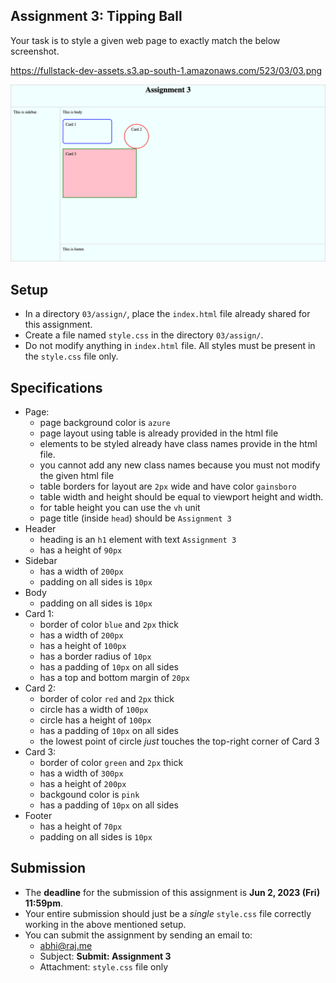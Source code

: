 ## Assignment 3: Tipping Ball

Your task is to style a given web page to exactly match the below screenshot.

https://fullstack-dev-assets.s3.ap-south-1.amazonaws.com/523/03/03.png

![](./images/03.png)

## Setup
* In a directory `03/assign/`, place the `index.html` file already shared for this assignment.
* Create a file named `style.css` in the directory `03/assign/`.
* Do not modify anything in `index.html` file. All styles must be present in the `style.css` file only.

## Specifications
* Page:
  - page background color is `azure`
  - page layout using table is already provided in the html file
  - elements to be styled already have class names provide in the html file.
  - you cannot add any new class names because you must not modify the given html file
  - table borders for layout are `2px` wide and have color `gainsboro`
  - table width and height should be equal to viewport height and width.
  - for table height you can use the `vh` unit
  - page title (inside `head`) should be `Assignment 3`
* Header
  - heading is an `h1` element with text `Assignment 3`
  - has a height of `90px`
* Sidebar
  - has a width of `200px`
  - padding on all sides is `10px`
* Body
  - padding on all sides is `10px`
* Card 1:
  - border of color `blue` and `2px` thick
  - has a width of `200px`
  - has a height of `100px`
  - has a border radius of `10px`
  - has a padding of `10px` on all sides
  - has a top and bottom margin of `20px`
* Card 2:
  - border of color `red` and `2px` thick
  - circle has a width of `100px`
  - circle has a height of `100px`
  - has a padding of `10px` on all sides
  - the lowest point of circle _just_ touches the top-right corner of Card 3
* Card 3:
  - border of color `green` and `2px` thick
  - has a width of `300px`
  - has a height of `200px`
  - backgound color is `pink`
  - has a padding of `10px` on all sides
* Footer
  - has a height of `70px`
  - padding on all sides is `10px`

## Submission
* The **deadline** for the submission of this assignment is **Jun 2, 2023 (Fri) 11:59pm**.
* Your entire submission should just be a *single* `style.css` file correctly working in the above mentioned setup.
* You can submit the assignment by sending an email to:
  - [abhi@raj.me](mailto:abhi@raj.me)
  - Subject: **Submit: Assignment 3**
  - Attachment: `style.css` file only
